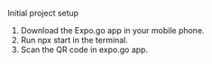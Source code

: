 ﻿Initial project setup

1. Download the Expo.go app in your mobile phone.
2. Run npx start in the terminal.
3. Scan the QR code in expo.go app.
   




